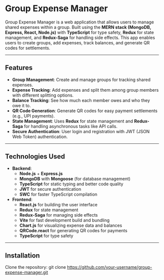 # Group Expense Manager

Group Expense Manager is a web application that allows users to manage shared expenses within a group. Built using the **MERN stack (MongoDB, Express, React, Node.js)** with **TypeScript** for type safety, **Redux** for state management, and **Redux-Saga** for handling side effects. This app enables users to create groups, add expenses, track balances, and generate QR codes for settlements.

---

## Features

- **Group Management**: Create and manage groups for tracking shared expenses.
- **Expense Tracking**: Add expenses and split them among group members with different splitting options.
- **Balance Tracking**: See how much each member owes and who they owe it to.
- **QR Code Generation**: Generate QR codes for easy payment settlements (e.g., UPI payments).
- **State Management**: Uses **Redux** for state management and **Redux-Saga** for handling asynchronous tasks like API calls.
- **Secure Authentication**: User login and registration with JWT (JSON Web Token) authentication.

---

## Technologies Used

- **Backend**:
  - **Node.js** + **Express.js**
  - **MongoDB** with **Mongoose** (for database management)
  - **TypeScript** for static typing and better code quality
  - **JWT** for secure authentication
  - **SWC** for faster TypeScript compilation
- **Frontend**:
  - **React.js** for building the user interface
  - **Redux** for state management
  - **Redux-Saga** for managing side effects
  - **Vite** for fast development build and bundling
  - **Chart.js** for visualizing expense data and balances
  - **QRCode.react** for generating QR codes for payments
  - **TypeScript** for type safety

---

## Installation

Clone the repository:
git clone https://github.com/your-username/group-expense-manager.git
